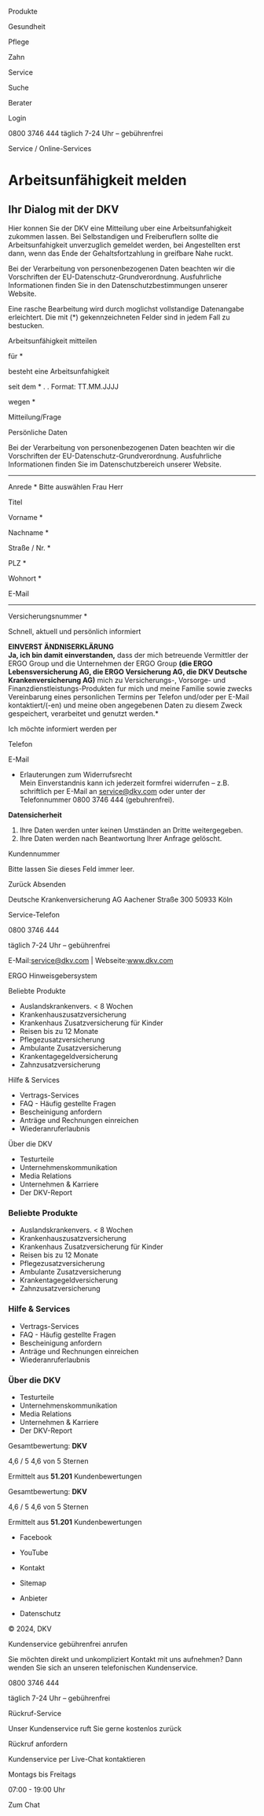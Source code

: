 Produkte

Gesundheit

Pflege

Zahn

Service

Suche

Berater

Login

0800 3746 444 täglich 7-24 Uhr – gebührenfrei

Service / Online-Services

# Arbeitsunfähigkeit melden

## Ihr Dialog mit der DKV

Hier konnen Sie der DKV eine Mitteilung uber eine Arbeitsunfahigkeit zukommen
lassen. Bei Selbstandigen und Freiberuflern sollte die Arbeitsunfahigkeit
unverzuglich gemeldet werden, bei Angestellten erst dann, wenn das Ende der
Gehaltsfortzahlung in greifbare Nahe ruckt.

Bei der Verarbeitung von personenbezogenen Daten beachten wir die Vorschriften
der EU-Datenschutz-Grundverordnung. Ausfuhrliche Informationen finden Sie in
den Datenschutzbestimmungen unserer Website.

Eine rasche Bearbeitung wird durch moglichst vollstandige Datenangabe
erleichtert. Die mit (*) gekennzeichneten Felder sind in jedem Fall zu
bestucken.

Arbeitsunfähigkeit mitteilen

für *

besteht eine Arbeitsunfahigkeit

seit dem * .  .  Format: TT.MM.JJJJ

wegen *

Mitteilung/Frage

Persönliche Daten

Bei der Verarbeitung von personenbezogenen Daten beachten wir die Vorschriften
der EU-Datenschutz-Grundverordnung. Ausfuhrliche Informationen finden Sie im
Datenschutzbereich unserer Website.

* * *

Anrede * Bitte auswählen Frau Herr

Titel

Vorname *

Nachname *

Straße / Nr. *

PLZ *

Wohnort *

E-Mail

* * *

Versicherungsnummer *

Schnell, aktuell und persönlich informiert

**EINVERST ÄNDNISERKLÄRUNG**  
**Ja, ich bin damit einverstanden,** dass der mich betreuende Vermittler der
ERGO Group und die Unternehmen der ERGO Group **(die ERGO Lebensversicherung
AG, die ERGO Versicherung AG, die DKV Deutsche Krankenversicherung AG)** mich
zu Versicherungs-, Vorsorge- und Finanzdienstleistungs-Produkten fur mich und
meine Familie sowie zwecks Vereinbarung eines personlichen Termins per Telefon
und/oder per E-Mail kontaktiert/(-en) und meine oben angegebenen Daten zu
diesem Zweck gespeichert, verarbeitet und genutzt werden.*

Ich möchte informiert werden per

Telefon

E-Mail

* Erlauterungen zum Widerrufsrecht  
Mein Einverstandnis kann ich jederzeit formfrei widerrufen – z.B. schriftlich
per E-Mail an service@dkv.com oder unter der Telefonnummer 0800 3746 444
(gebuhrenfrei).

**Datensicherheit**

  1. Ihre Daten werden unter keinen Umständen an Dritte weitergegeben.
  2. Ihre Daten werden nach Beantwortung Ihrer Anfrage gelöscht.

Kundennummer

Bitte lassen Sie dieses Feld immer leer.

Zurück Absenden

Deutsche Krankenversicherung AG Aachener Straße 300 50933 Köln

Service-Telefon

0800 3746 444

täglich 7-24 Uhr – gebührenfrei

E-Mail:service@dkv.com | Webseite:www.dkv.com

  
ERGO Hinweisgebersystem

Beliebte Produkte

  * Auslandskrankenvers. < 8 Wochen
  * Krankenhauszusatzversicherung
  * Krankenhaus Zusatzversicherung für Kinder
  * Reisen bis zu 12 Monate
  * Pflegezusatzversicherung
  * Ambulante Zusatzversicherung
  * Krankentagegeldversicherung
  * Zahnzusatzversicherung

Hilfe & Services

  * Vertrags-Services
  * FAQ - Häufig gestellte Fragen
  * Bescheinigung anfordern
  * Anträge und Rechnungen einreichen
  * Wiederanruferlaubnis

Über die DKV

  * Testurteile
  * Unternehmenskommunikation
  * Media Relations
  * Unternehmen & Karriere
  * Der DKV-Report

### Beliebte Produkte

  * Auslandskrankenvers. < 8 Wochen
  * Krankenhauszusatzversicherung
  * Krankenhaus Zusatzversicherung für Kinder
  * Reisen bis zu 12 Monate
  * Pflegezusatzversicherung
  * Ambulante Zusatzversicherung
  * Krankentagegeldversicherung
  * Zahnzusatzversicherung

### Hilfe & Services

  * Vertrags-Services
  * FAQ - Häufig gestellte Fragen
  * Bescheinigung anfordern
  * Anträge und Rechnungen einreichen
  * Wiederanruferlaubnis

### Über die DKV

  * Testurteile
  * Unternehmenskommunikation
  * Media Relations
  * Unternehmen & Karriere
  * Der DKV-Report

Gesamtbewertung: **DKV**

4,6 / 5 4,6 von 5 Sternen

Ermittelt aus **51.201** Kundenbewertungen  

Gesamtbewertung: **DKV**

4,6 / 5 4,6 von 5 Sternen

Ermittelt aus **51.201** Kundenbewertungen  

  * Facebook
  * YouTube

  * Kontakt
  * Sitemap
  * Anbieter
  * Datenschutz

© 2024, DKV

Kundenservice gebührenfrei anrufen

Sie möchten direkt und unkompliziert Kontakt mit uns aufnehmen? Dann wenden
Sie sich an unseren telefonischen Kundenservice.

0800 3746 444

täglich 7-24 Uhr – gebührenfrei

Rückruf-Service

Unser Kundenservice ruft Sie gerne kostenlos zurück

Rückruf anfordern

Kundenservice per Live-Chat kontaktieren

Montags bis Freitags

07:00 - 19:00 Uhr

Zum Chat

